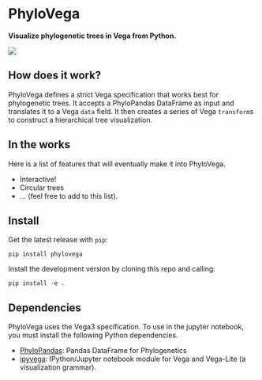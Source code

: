 # PhyloVega

**Visualize phylogenetic trees in Vega from Python.**

![](docs/phylovega-example.gif)

## How does it work?

PhyloVega defines a strict Vega specification that works best for phylogenetic trees. It accepts a PhyloPandas DataFrame as input and
translates it to a Vega `data` field. It then creates a series of Vega
`transform`s to construct a hierarchical tree visualization.

## In the works

Here is a list of features that will eventually make it into PhyloVega.

* Interactive!
* Circular trees
* ... (feel free to add to this list).

## Install

Get the latest release with `pip`:

```
pip install phylovega
```

Install the development version by cloning this repo and calling:
```
pip install -e .
```

## Dependencies

PhyloVega uses the Vega3 specification. To use in the jupyter notebook, you must install the following Python dependencies.

* [PhyloPandas](https://github.com/Zsailer/phylopandass): Pandas DataFrame for Phylogenetics
* [ipyvega](https://github.com/vega/ipyvega): IPython/Jupyter notebook module for Vega and Vega-Lite (a visualization grammar).
